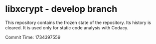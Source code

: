 # libxcrypt - develop branch

This repository contains the frozen state of the repository.
Its history is cleared. It is used only for static code
analysis with Codacy.

Commit Time: 1734397559